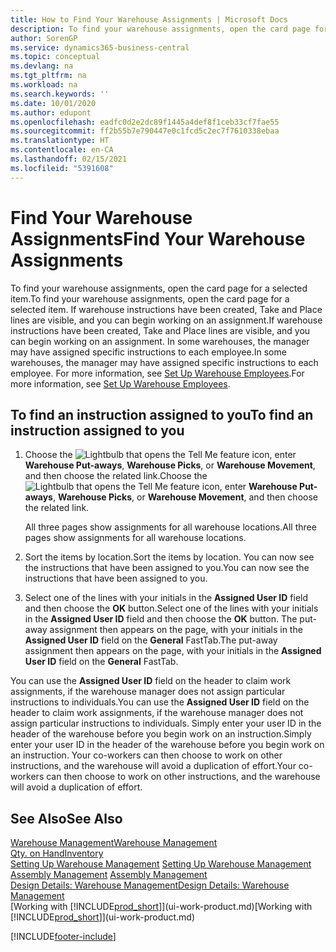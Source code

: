 ```yaml
---
title: How to Find Your Warehouse Assignments | Microsoft Docs
description: To find your warehouse assignments, open the card page for a selected item. If warehouse instructions have been created, Take and Place lines are visible, and you can begin working on an assignment. In some warehouses, the manager may have assigned specific instructions to each employee.
author: SorenGP
ms.service: dynamics365-business-central
ms.topic: conceptual
ms.devlang: na
ms.tgt_pltfrm: na
ms.workload: na
ms.search.keywords: ''
ms.date: 10/01/2020
ms.author: edupont
ms.openlocfilehash: eadfc0d2e2dc89f1445a4def8f1ceb33cf7fae55
ms.sourcegitcommit: ff2b55b7e790447e0c1fcd5c2ec7f7610338ebaa
ms.translationtype: HT
ms.contentlocale: en-CA
ms.lasthandoff: 02/15/2021
ms.locfileid: "5391608"
---
```

# <a name="find-your-warehouse-assignments"></a><span data-ttu-id="b05d1-105">Find Your Warehouse Assignments</span><span class="sxs-lookup"><span data-stu-id="b05d1-105">Find Your Warehouse Assignments</span></span>
<span data-ttu-id="b05d1-106">To find your warehouse assignments, open the card page for a selected item.</span><span class="sxs-lookup"><span data-stu-id="b05d1-106">To find your warehouse assignments, open the card page for a selected item.</span></span> <span data-ttu-id="b05d1-107">If warehouse instructions have been created, Take and Place lines are visible, and you can begin working on an assignment.</span><span class="sxs-lookup"><span data-stu-id="b05d1-107">If warehouse instructions have been created, Take and Place lines are visible, and you can begin working on an assignment.</span></span> <span data-ttu-id="b05d1-108">In some warehouses, the manager may have assigned specific instructions to each employee.</span><span class="sxs-lookup"><span data-stu-id="b05d1-108">In some warehouses, the manager may have assigned specific instructions to each employee.</span></span> <span data-ttu-id="b05d1-109">For more information, see [Set Up Warehouse Employees](warehouse-how-to-set-up-warehouse-employees.md).</span><span class="sxs-lookup"><span data-stu-id="b05d1-109">For more information, see [Set Up Warehouse Employees](warehouse-how-to-set-up-warehouse-employees.md).</span></span>

## <a name="to-find-an-instruction-assigned-to-you"></a><span data-ttu-id="b05d1-110">To find an instruction assigned to you</span><span class="sxs-lookup"><span data-stu-id="b05d1-110">To find an instruction assigned to you</span></span>  
1.  <span data-ttu-id="b05d1-111">Choose the ![Lightbulb that opens the Tell Me feature](media/ui-search/search_small.png "Tell me what you want to do") icon, enter **Warehouse Put-aways**, **Warehouse Picks**, or **Warehouse Movement**, and then choose the related link.</span><span class="sxs-lookup"><span data-stu-id="b05d1-111">Choose the ![Lightbulb that opens the Tell Me feature](media/ui-search/search_small.png "Tell me what you want to do") icon, enter **Warehouse Put-aways**, **Warehouse Picks**, or **Warehouse Movement**, and then choose the related link.</span></span>

    <span data-ttu-id="b05d1-112">All three pages show assignments for all warehouse locations.</span><span class="sxs-lookup"><span data-stu-id="b05d1-112">All three pages show assignments for all warehouse locations.</span></span>  

2. <span data-ttu-id="b05d1-113">Sort the items by location.</span><span class="sxs-lookup"><span data-stu-id="b05d1-113">Sort the items by location.</span></span> <span data-ttu-id="b05d1-114">You can now see the instructions that have been assigned to you.</span><span class="sxs-lookup"><span data-stu-id="b05d1-114">You can now see the instructions that have been assigned to you.</span></span>  
3. <span data-ttu-id="b05d1-115">Select one of the lines with your initials in the **Assigned User ID** field and then choose the **OK** button.</span><span class="sxs-lookup"><span data-stu-id="b05d1-115">Select one of the lines with your initials in the **Assigned User ID** field and then choose the **OK** button.</span></span> <span data-ttu-id="b05d1-116">The put-away assignment then appears on the page, with your initials in the **Assigned User ID** field on the **General** FastTab.</span><span class="sxs-lookup"><span data-stu-id="b05d1-116">The put-away assignment then appears on the page, with your initials in the **Assigned User ID** field on the **General** FastTab.</span></span>  

<span data-ttu-id="b05d1-117">You can use the **Assigned User ID** field on the header to claim work assignments, if the warehouse manager does not assign particular instructions to individuals.</span><span class="sxs-lookup"><span data-stu-id="b05d1-117">You can use the **Assigned User ID** field on the header to claim work assignments, if the warehouse manager does not assign particular instructions to individuals.</span></span> <span data-ttu-id="b05d1-118">Simply enter your user ID in the header of the warehouse before you begin work on an instruction.</span><span class="sxs-lookup"><span data-stu-id="b05d1-118">Simply enter your user ID in the header of the warehouse before you begin work on an instruction.</span></span> <span data-ttu-id="b05d1-119">Your co-workers can then choose to work on other instructions, and the warehouse will avoid a duplication of effort.</span><span class="sxs-lookup"><span data-stu-id="b05d1-119">Your co-workers can then choose to work on other instructions, and the warehouse will avoid a duplication of effort.</span></span>  

## <a name="see-also"></a><span data-ttu-id="b05d1-120">See Also</span><span class="sxs-lookup"><span data-stu-id="b05d1-120">See Also</span></span>  
[<span data-ttu-id="b05d1-121">Warehouse Management</span><span class="sxs-lookup"><span data-stu-id="b05d1-121">Warehouse Management</span></span>](warehouse-manage-warehouse.md)  
[<span data-ttu-id="b05d1-122">Qty. on Hand</span><span class="sxs-lookup"><span data-stu-id="b05d1-122">Inventory</span></span>](inventory-manage-inventory.md)  
<span data-ttu-id="b05d1-123">[Setting Up Warehouse Management](warehouse-setup-warehouse.md)   </span><span class="sxs-lookup"><span data-stu-id="b05d1-123">[Setting Up Warehouse Management](warehouse-setup-warehouse.md)   </span></span>  
<span data-ttu-id="b05d1-124">[Assembly Management](assembly-assemble-items.md)  </span><span class="sxs-lookup"><span data-stu-id="b05d1-124">[Assembly Management](assembly-assemble-items.md)  </span></span>  
[<span data-ttu-id="b05d1-125">Design Details: Warehouse Management</span><span class="sxs-lookup"><span data-stu-id="b05d1-125">Design Details: Warehouse Management</span></span>](design-details-warehouse-management.md)  
<span data-ttu-id="b05d1-126">[Working with [!INCLUDE[prod_short](includes/prod_short.md)]](ui-work-product.md)</span><span class="sxs-lookup"><span data-stu-id="b05d1-126">[Working with [!INCLUDE[prod_short](includes/prod_short.md)]](ui-work-product.md)</span></span> 


[!INCLUDE[footer-include](includes/footer-banner.md)]